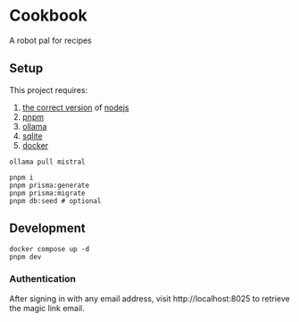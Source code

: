 # Cookbook

A robot pal for recipes

## Setup

This project requires:

1. [the correct version](.nvmrc) of [nodejs](https://nodejs.org/en/download)
1. [pnpm](https://pnpm.io/installation)
1. [ollama](https://ollama.com/)
1. [sqlite](https://sqlite.org/download.html)
1. [docker](https://www.docker.com/)

```
ollama pull mistral

pnpm i
pnpm prisma:generate
pnpm prisma:migrate
pnpm db:seed # optional
```

## Development

```
docker compose up -d
pnpm dev
```

### Authentication

After signing in with any email address, visit http://localhost:8025 to retrieve the magic link email.
